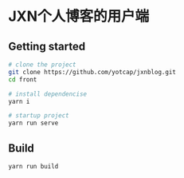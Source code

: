 # JXN个人博客的用户端
## Getting started
```bash
# clone the project
git clone https://github.com/yotcap/jxnblog.git
cd front

# install dependencise
yarn i

# startup project
yarn run serve
```

## Build
```bash
yarn run build
```
